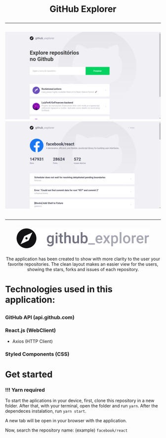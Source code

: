 <h1 align="center">
  GitHub Explorer
  <hr />
  <img alt="Dashboard" src="./assets-readme/dashboard.png" />
  <img alt="Repository" src="./assets-readme/repository.png" />
  <hr />
	<img alt="Logo" src="./src/assets/logo.svg" />
</h1>
<p align="center">
	The application has been created to show with more clarity to the user your favorite repositories. The clean layout makes an easier view for the users, showing the stars, forks and issues of each repository.
</p>
<h1>Technologies used in this application:<h2>

### GitHub API (api.github.com)
### React.js (WebClient)
- Axios (HTTP Client)
### Styled Components (CSS)

<h1>Get started</h1>

### !!! Yarn required

To start the aplications in your device, first, clone this repository in a new folder. After that, with your terminal, open the folder and run ```yarn```. After the dependeces instalation, run ```yarn start```.

A new tab will be open in your browser with the application.

Now, search the repository name: (example) ```facebook/react```
